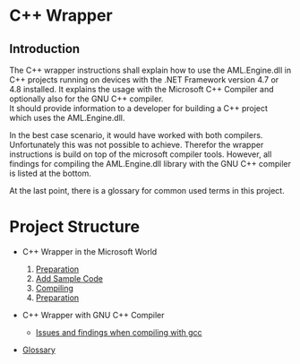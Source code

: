 # C++ Wrapper
## Introduction
The C++ wrapper instructions shall explain how to use the AML.Engine.dll in 
C++ projects running on devices with the .NET Framework version 4.7 or 4.8
 installed. It explains the usage with the Microsoft C++ Compiler and optionally
 also for the GNU C++ compiler.  
It should provide information to a developer for building a C++ project which uses the AML.Engine.dll.

In the best case scenario, it would have worked with both compilers.
Unfortunately this was not possible to achieve. Therefor the wrapper instructions is build on top of the microsoft compiler tools.
However, all findings for compiling the AML.Engine.dll library with the GNU C++ compiler is listed at the bottom.

At the last point, there is a glossary for common used terms in this project.

# Project Structure

- C++ Wrapper in the Microsoft World
    1. [Preparation](./c++%20wrapper/1_preparation.md)
    1. [Add Sample Code](./c++%20wrapper/1_preparation.md)
    1. [Compiling](./c++%20wrapper/1_preparation.md)
    1. [Preparation](./c++%20wrapper/1_preparation.md)

- C++ Wrapper with GNU C++ Compiler
    - [Issues and findings when compiling with gcc](compiling_with_gcc.md)
    
- [Glossary](glossary.md)